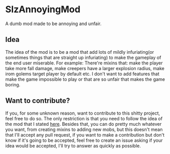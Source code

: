 # SlzAnnoyingMod
A dumb mod made to be annoying and unfair.

## Idea
The idea of the mod is to be a mod that add lots of mildly infuriating(or sometimes things that are straight up infuriating) to make
the gameplay of the end user miserable. For example: There're mixins that: make the player take more fall damage, make creepers have a larger explosion radius, make irom golems
target player by default etc. 
I don't want to add features that make the game impossible to play or that are so unfair that makes the game boring.

## Want to contribute?
If you, for some unknown reason, want to contribute to this shitty project, feel free to do so. The only restriction is that you need to follow the idea of the mod that I stated [here](https://github.com/slz-br/SlzAnnoyingMod/blob/main/README.md#Idea). Besides that, you can do pretty much whatever you want, from creating mixins to adding new mobs,
but this doesn't mean that I'll accept any pull request, if you want to make a contribution but don't know if it's going to be accepted, feel free to create an issue asking if your idea would be accepted, I'll try to answer as quickly as possible.
